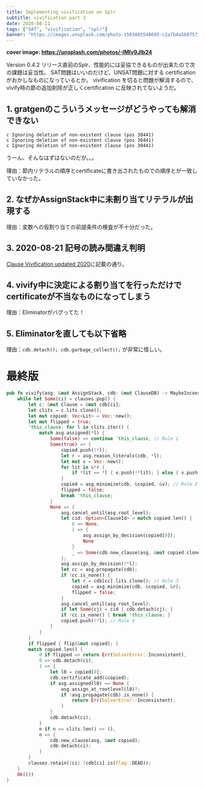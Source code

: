```yaml
---
title: Implementing vivification on Splr
subtitle: vivification part 3
date: 2020-08-21
tags: ["SAT", "vivification", "splr"]
banner: "https://images.unsplash.com/photo-1503803548695-c2a7b4a5b875?ixlib=rb-1.2.1&auto=format&fit=crop&w=1950&q=80"
---
```

**cover image: https://unsplash.com/photos/-IMlv9Jlb24**

Version 0.4.2 リリース直前のSplr、性能的には妥協できるものが出来たので次の課題は妥当性。
SAT問題はいいのだけど、UNSAT問題に対する certification がおかしなものになっているとか。
vivification を切ると問題が解消するので、vivify時の節の追加削除が正しくcertification に反映されてないようだ。

## 1. gratgenのこういうメッセージがどうやっても解消できない

```text
c Ignoring deletion of non-existent clause (pos 30441)
c Ignoring deletion of non-existent clause (pos 30441)
c Ignoring deletion of non-existent clause (pos 30441)
```

うーん、そんなはずはないのだが。。。

理由：節内リテラルの順序とcertificateに書き出されたものでの順序とが一致していなかった。

## 2. なぜかAssignStack中に未割り当てリテラルが出現する

理由：変数への仮割り当ての前提条件の検査が不十分だった。

## 3. 2020-08-21 記号の読み間違え判明

[Clause Vivification updated 2020](/2020/2020-07-05-vivification2/)に記載の通り。

## 4. vivify中に決定による割り当てを行っただけでcertificateが不当なものになってしまう

理由：Eliminatorがバグってた！

## 5. Eliminatorを直しても以下省略

理由：`cdb.detach(); cdb.garbage_collect();` が非常に怪しい。

# 最終版

```rust
pub fn vivify(asg: &mut AssignStack, cdb: &mut ClauseDB) -> MaybeInconsistent {
    while let Some(ci) = clauses.pop() {
        let c: &mut Clause = &mut cdb[ci];
        let clits = c.lits.clone();
        let mut copied: Vec<Lit> = Vec::new();
        let mut flipped = true;
        'this_clause: for l in clits.iter() {
            match asg.assigned(*l) {
                Some(false) => continue 'this_clause, // Rule 1
                Some(true) => {
                    copied.push(!*l);
                    let r = asg.reason_literals(cdb, *l);
                    let mut v = Vec::new();
                    for lit in &*r {
                        if *lit == *l { v.push(!*lit); } else { v.push(*lit); }
                    }
                    copied = asg.minimize(cdb, &copied, &v); // Rule 2
                    flipped = false;
                    break 'this_clause;
                }
                None => {
                    asg.cancel_until(asg.root_level);
                    let cid: Option<ClauseId> = match copied.len() {
                        0 => None,
                        1 => {
                            asg.assign_by_decision(copied[0]);
                            None
                        }
                        _ => Some(cdb.new_clause(asg, &mut copied.clone(), true, false)),
                    };
                    asg.assign_by_decision(!*l);
                    let cc = asg.propagate(cdb);
                    if !cc.is_none() {
                        let r = cdb[cc].lits.clone(); // Rule 3
                        copied = asg.minimize(cdb, &copied, &r);
                        flipped = false;
                    }
                    asg.cancel_until(asg.root_level);
                    if let Some(cj) = cid { cdb.detach(cj); }
                    if !cc.is_none() { break 'this_clause; }
                    copied.push(!*l); // Rule 4
                }
            }
        }
        if flipped { flip(&mut copied); }
        match copied.len() {
            0 if flipped => return Err(SolverError::Inconsistent),
            0 => cdb.detach(ci),
            1 => {
                let l0 = copied[0];
                cdb.certificate_add(&copied);
                if asg.assigned(l0) == None {
                    asg.assign_at_rootlevel(l0)?;
                    if !asg.propagate(cdb).is_none() {
                        return Err(SolverError::Inconsistent);
                    }
                }
                cdb.detach(ci);
            }
            n if n == clits.len() => (),
            n => {
                cdb.new_clause(asg, &mut copied);
                cdb.detach(ci);
            }
        }
        clauses.retain(|ci| !cdb[ci].is(Flag::DEAD));
    }
    Ok(())
}
```
